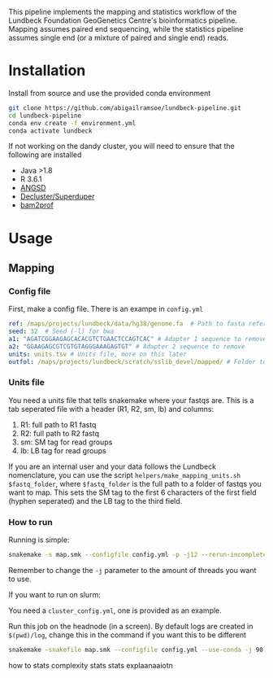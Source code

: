 This pipeline implements the mapping and statistics workflow of the Lundbeck Foundation GeoGenetics Centre's bioinformatics pipeline. Mapping assumes paired end sequencing, while the statistics pipeline assumes single end (or a mixture of paired and single end) reads.

# Installation 

Install from source and use the provided conda environment 
```bash 
git clone https://github.com/abigailramsoe/lundbeck-pipeline.git
cd lundbeck-pipeline
conda env create -f environment.yml
conda activate lundbeck
```

If not working on the dandy cluster, you will need to ensure that the following are installed 
* Java >1.8
* R 3.6.1
* [ANGSD](https://github.com/ANGSD/angsd)
* [Decluster/Superduper](https://github.com/ANGSD/decluster)
* [bam2prof](https://github.com/grenaud/bam2prof) 


# Usage 

## Mapping 

### Config file 

First, make a config file.  There is an exampe in `config.yml`

```yaml
ref: /maps/projects/lundbeck/data/hg38/genome.fa  # Path to fasta reference genome 
seed: 32  # Seed (-l) for bwa
a1: "AGATCGGAAGAGCACACGTCTGAACTCCAGTCAC" # Adapter 1 sequence to remove
a2: "GGAAGAGCGTCGTGTAGGGAAAGAGTGT" # Adapter 2 sequence to remove 
units: units.tsv # Units file, more on this later
outfol: /maps/projects/lundbeck/scratch/sslib_devel/mapped/ # Folder to write mapped files to 
 ```

### Units file 

You need a units file that tells snakemake where your fastqs are. This is a tab seperated file with a header (R1, R2, sm, lb) and columns:
1. R1: full path to R1 fastq
2. R2: full path to R2 fastq
3. sm: SM tag for read groups
4. lb: LB tag for read groups

If you are an internal user and your data follows the Lundbeck nomenclature, you can use the script `helpers/make_mapping_units.sh $fastq_folder`, where `$fastq_folder` is the full path to a folder of fastqs you want to map. This sets the SM tag to the first 6 characters of the first field (hyphen seperated) and the LB tag to the third field. 

### How to run 

Running is simple: 
```bash
snakemake -s map.smk --configfile config.yml -p -j12 --rerun-incomplete 
```
Remember to change the `-j` parameter to the amount of threads you want to use. 

If you want to run on slurm:

You need a `cluster_config.yml`, one is provided as an example.

Run this job on the headnode (in a screen). By default logs are created in `$(pwd)/log`, change this in the command if you want this to be different

```bash
snakemake -snakefile map.smk --configfile config.yml --use-conda -j 90 --cluster-config cluster_config.yml --cluster "sbatch --export=ALL -t {cluster.time} --ntasks-per-node {cluster.ntasks_per_node} --nodes {cluster.nodes} --cpus-per-task {cluster.cpus_per_task} --mem {cluster.memory} --partition {cluster.partition} --job-name {rulename}.{jobid} --output=$(pwd)/log/slurm-%j.out" --conda-frontend mamba --latency-wait 60  --rerun-incomplete --rerun-triggers mtime --conda-frontend mamba
```



how to stats 
complexity stats
stats explaanaaiotn

